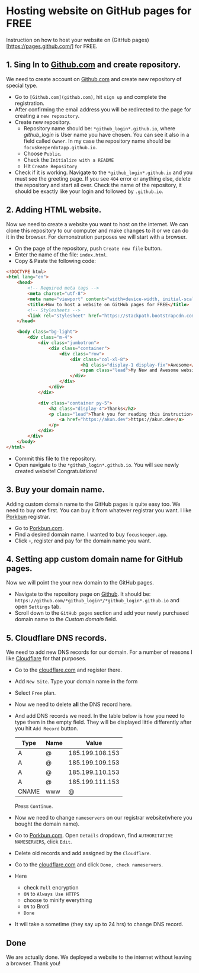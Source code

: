 # Hosting website on GitHub pages for FREE
Instruction on how to host your website on (GitHub pages)[https://pages.github.com/] for FREE.

## 1. Sing In to [Github.com](github.com) and create repository.
We need to create account on [Github.com](github.com) and create new repository of special type.
- Go to `[Github.com](github.com)`, hit `sign up` and complete the registration.
- After confirming the email address you will be redirected to the page for creating a `new repository`.
- Create new repository. 
    - Repository name should be: `*github_login*.github.io`, where *github_login* is User name you have chosen. You can see it also in a field called `Owner`. In my case the repository name should be `focuskeeperdotapp.github.io`.
    - Choose `Public`.
    - Check the `Initialize with a README`
    - Hit `Create Repository`
- Check if it is working. Navigate to the `*github_login*.github.io` and you must see the greeting page. If you see `404` error or anything else, delete the repository and start all over. Check the name of the repository, it should be exactly like your login and followed by `.github.io`.

## 2. Adding HTML website. 
Now we need to create a website you want to host on the internet. We can clone this repository to our computer and make changes to it or we can do it in the browser. For demonstration purposes we will start with a browser.
- On the page of the repository, push `Create new file` button.
- Enter the name of the file: `index.html`.
- Copy & Paste the following code:
```html
<!DOCTYPE html>
<html lang="en">
    <head>
        <!-- Required meta tags -->
        <meta charset="utf-8">
        <meta name="viewport" content="width=device-width, initial-scale=1, shrink-to-fit=no">
        <title>How to host a website on GitHub pages for FREE</title>
        <!-- Stylesheets -->
        <link rel="stylesheet" href="https://stackpath.bootstrapcdn.com/bootstrap/4.4.1/css/bootstrap.min.css" integrity="sha384-Vkoo8x4CGsO3+Hhxv8T/Q5PaXtkKtu6ug5TOeNV6gBiFeWPGFN9MuhOf23Q9Ifjh" crossorigin="anonymous">
    </head>

    <body class="bg-light">
        <div class="m-4">
            <div class="jumbotron">
                <div class="container">
                    <div class="row">
                        <div class="col-xl-8">
                            <h1 class="display-1 display-fix">Awesome</h1>
                            <span class="lead">My New and Awesome website hosted on GitHub pages</span>
                        </div>
                    </div>
                </div>
            </div>

            <div class="container py-5">
                <h2 class="display-4">Thanks</h2>
                <p class="lead">Thank you for reading this instruction<br>
                    <a href="https://akun.dev">https://akun.dev</a>
                </p>
            </div>
        </div>
    </body>
</html>
```
- Commit this file to the repository.
- Open navigate to the `*github_login*.github.io`. You will see newly created website! Congratulations!

## 3. Buy your domain name.
Adding custom domain name to the GitHub pages is quite easy too. We need to buy one first. You can buy it from whatever registrar you want. I like [Porkbun](https://porkbun.com/) registrar.
- Go to [Porkbun.com](https://porkbun.com/). 
- Find a desired domain name. I wanted to buy `focuskeeper.app`.
- Click `+`, register and pay for the domain name you want.

## 4. Setting app custom domain name for GitHub pages.
Now we will point the your new domain to the GitHub pages.
- Navigate to the repository page on [Github](https://github.com). It should be: `https://github.com/*github_login*/*github_login*.github.io` and open `Settings` tab.
- Scroll down to the `GitHub pages` section and add your newly purchased domain name to the *Custom domain* field.

## 5. Cloudflare DNS records. 
We need to add new DNS records for our domain. For a number of reasons I like [Cloudflare](https://cloudflare.com) for that purposes.
- Go to the [cloudflare.com](https://cloudflare.com) and register there.
- Add `New Site`. Type your domain name in the form
- Select `Free` plan.
- Now we need to delete **all** the DNS record here.
- And add DNS records we need. In the table below is how you need to type them in the empty field. They will be displayed little differently after you hit `Add Record` button. 

    Type|Name|Value
    ---|---|---
    A|@|185.199.108.153|
    A|@|185.199.109.153|
    A|@|185.199.110.153|
    A|@|185.199.111.153|
    CNAME|www|@
    
    Press `Continue`. 

- Now we need to change `nameservers` on our registrar website(where you bought the domain name). 
- Go to [Porkbun.com](https://porkbun.com/). Open `Details` dropdown, find `AUTHORITATIVE NAMESERVERS`, click `Edit`. 
- Delete old records and add assigned by the `Cloudflare`.
- Go to the [cloudflare.com](https://cloudflare.com) and click `Done, check nameservers`. 
- Here

    - check `Full` encryption
    - `ON` to `Always Use HTTPS` 
    - choose to minify everything
    - `ON` to Brotli
    - `Done`

- It will take a sometime (they say up to 24 hrs) to change DNS record. 

## Done
We are actually done. We deployed a website to the internet without leaving a browser. Thank you!